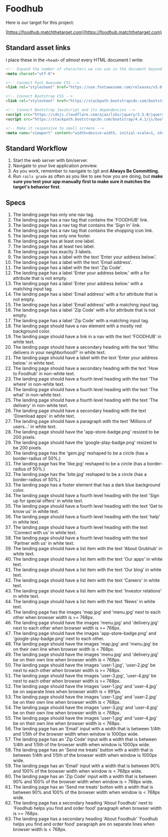# Foodhub

Here is our target for this project:

[https://foodhub.matchthetarget.com](https://foodhub.matchthetarget.com)

## Standard asset links

I place these in the `<head>` of _almost_ every HTML document I write:

```html
<!-- Expand the number of characters we can use in the document beyond basic ASCII 🎉 -->
<meta charset="utf-8">

<!-- Connect Font Awesome CSS -->
<link rel="stylesheet" href="https://use.fontawesome.com/releases/v5.0.2/css/all.css">

<!-- Connect Bootstrap CSS -->
<link rel="stylesheet" href="https://stackpath.bootstrapcdn.com/bootstrap/4.4.1/css/bootstrap.min.css">

<!-- Connect Bootstrap JavaScript and its dependencies -->
<script src="https://cdnjs.cloudflare.com/ajax/libs/jquery/3.5.0/jquery.js"></script>
<script src="https://stackpath.bootstrapcdn.com/bootstrap/4.4.1/js/bootstrap.bundle.min.js"></script>

<!-- Make it responsive to small screens -->
<meta name="viewport" content="width=device-width, initial-scale=1, shrink-to-fit=no">
```

## Standard Workflow

 1. Start the web server with bin/server.
 1. Navigate to your live application preview.
 1. As you work, remember to navigate to /git and **Always Be Committing.**
 1. Run `rails grade` as often as you like to see how you are doing, but **make sure you test your app manually first to make sure it matches the target's behavior first**.


## Specs

 1. The landing page has only one nav tag.
 1. The landing page has a nav tag that contains the 'FOODHUB' link.
 1. The landing page has a nav tag that contains the 'Sign In' link.
 1. The landing page has a nav tag that contains the shopping icon link.
 1. The landing page has only one footer.
 1. The landing page has at least one label.
 1. The landing page has at least two label.
 1. The landing page has exactly 3 labels.
 1. The landing page has a label with the text 'Enter your address below.'.
 1. The landing page has a label with the text 'Email address'.
 1. The landing page has a label with the text 'Zip Code'.
 1. The landing page has a label 'Enter your address below.' with a for attribute that is not empty.
 1. The landing page has a label 'Enter your address below.' with a matching input tag.
 1. The landing page has a label 'Email address' with a for attribute that is not empty.
 1. The landing page has a label 'Email address' with a matching input tag.
 1. The landing page has a label 'Zip Code' with a for attribute that is not empty.
 1. The landing page has a label 'Zip Code' with a matching input tag.
 1. The landing page should have a nav element with a mostly red background color.
 1. The landing page should have a link in a nav with the text 'FOODHUB' in white text.
 1. The landing page should have a secondary heading with the text 'Who delivers in your neighborhood?' in white text.
 1. The landing page should have a label with the text 'Enter your address below.' in white text.
 1. The landing page should have a secondary heading with the text 'How to Foodhub' in non-white text.
 1. The landing page should have a fourth level heading with the text 'The where' in non-white text.
 1. The landing page should have a fourth level heading with the text 'The what' in non-white text.
 1. The landing page should have a fourth level heading with the text 'The delivery' in non-white text.
 1. The landing page should have a secondary heading with the text 'Download apps' in white text.
 1. The landing page should have a paragraph with the text 'Millions of users...' in white text.
 1. The landing page should have the 'app-store-badge.png' resized to be 200 pixels.
 1. The landing page should have the 'google-play-badge.png' resized to be 200 pixels.
 1. The landing page has the 'gem.jpg' reshaped to be a circle (has a border-radius of 50%.)
 1. The landing page has the 'like.jpg' reshaped to be a circle (has a border-radius of 50%.)
 1. The landing page has the 'bite.jpg' reshaped to be a circle (has a border-radius of 50%.)
 1. The landing page has a footer element that has a dark blue background color.
 1. The landing page should have a fourth level heading with the text 'Sign up for special offers' in white text.
 1. The landing page should have a fourth level heading with the text 'Get to know us' in white text.
 1. The landing page should have a fourth level heading with the text 'help' in white text.
 1. The landing page should have a fourth level heading with the text 'Connect with us' in white text.
 1. The landing page should have a fourth level heading with the text 'Partner with us' in white text.
 1. The landing page should have a list item with the text 'About Grubhub' in white text.
 1. The landing page should have a list item with the text 'Our apps' in white text.
 1. The landing page should have a list item with the text 'Our blog' in white text.
 1. The landing page should have a list item with the text 'Careers' in white text.
 1. The landing page should have a list item with the text 'Investor relations' in white text.
 1. The landing page should have a list item with the text 'News' in white text.
 1. The landing page has the images 'map.jpg' and 'menu.jpg' next to each other when browser width is >= 768px.
 1. The landing page should have the images 'menu.jpg' and 'delivery.jpg' next to each other when browser width is >= 768px.
 1. The landing page should have the images 'app-store-badge.png' and 'google-play-badge.png' next to each other.
 1. The landing page should have the images 'map.jpg' and 'menu.jpg' be on their own line when browser width is < 768px.
 1. The landing page should have the images 'menu.jpg' and 'delivery.jpg' be on their own line when browser width is < 768px.
 1. The landing page should have the images 'user-1.jpg', 'user-2.jpg' be next to each other when browser width is >= 768px.
 1. The landing page should have the images 'user-3.jpg', 'user-4.jpg' be next to each other when browser width is >= 768px.
 1. The landing page should have the images 'user-1.jpg' and 'user-4.jpg' be on separate lines when browser width is < 991px.
 1. The landing page should have the images 'user-1.jpg' and 'user-2.jpg' be on their own line when browser width is < 768px.
 1. The landing page should have the images 'user-3.jpg' and 'user-4.jpg' be on their own line when browser width is < 768px.
 1. The landing page should have the images 'user-1.jpg' and 'user-4.jpg' be on their own line when browser width is < 768px.
 1. The landing page has an 'Email' input with a width that is between 1/4th and 1/5th of the browser width when window is 1000px wide.
 1. The landing page has an 'Zip Code' input with a width that is between 1/4th and 1/5th of the browser width when window is 1000px wide.
 1. The landing page has an 'Send me treats' button with a width that is between 1/4th and 1/5th of the browser width when window is 1000px wide.
 1. The landing page has an 'Email' input with a width that is between 90% and 100% of the browser width when window is < 768px wide.
 1. The landing page has an 'Zip Code' input with a width that is between 90% and 100% of the browser width when window is < 768px wide.
 1. The landing page has an 'Send me treats' button with a width that is between 90% and 100% of the browser width when window is < 768px wide.
 1. The landing page has a secondary heading 'About Foodhub' next to 'Foodhub helps you find and order food' paragraph when browser width is >= 768px.
 1. The landing page has a secondary heading 'About Foodhub' 'Foodhub helps you find and order food' paragraph are on separate lines when browser width is < 768px.
